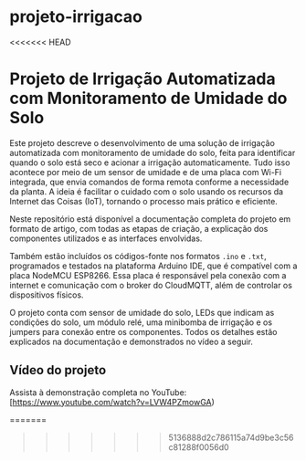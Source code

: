 # projeto-irrigacao
<<<<<<< HEAD

# Projeto de Irrigação Automatizada com Monitoramento de Umidade do Solo

Este projeto descreve o desenvolvimento de uma solução de irrigação automatizada com monitoramento de umidade do solo, feita para identificar quando o solo está seco e acionar a irrigação automaticamente. Tudo isso acontece por meio de um sensor de umidade e de uma placa com Wi-Fi integrada, que envia comandos de forma remota conforme a necessidade da planta. A ideia é facilitar o cuidado com o solo usando os recursos da Internet das Coisas (IoT), tornando o processo mais prático e eficiente.

Neste repositório está disponível a documentação completa do projeto em formato de artigo, com todas as etapas de criação, a explicação dos componentes utilizados e as interfaces envolvidas.

Também estão incluídos os códigos-fonte nos formatos `.ino` e `.txt`, programados e testados na plataforma Arduino IDE, que é compatível com a placa NodeMCU ESP8266. Essa placa é responsável pela conexão com a internet e comunicação com o broker do CloudMQTT, além de controlar os dispositivos físicos.

O projeto conta com sensor de umidade do solo, LEDs que indicam as condições do solo, um módulo relé, uma minibomba de irrigação e os jumpers para conexão entre os componentes. Todos os detalhes estão explicados na documentação e demonstrados no vídeo a seguir.

## Vídeo do projeto

Assista à demonstração completa no YouTube:  
[https://www.youtube.com/watch?v=LVW4PZmowGA)

=======
>>>>>>> 5136888d2c786115a74d9be3c56c81288f0056d0
